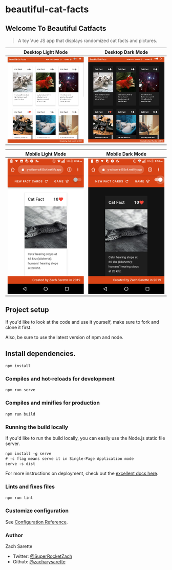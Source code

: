 # beautiful-cat-facts

## Welcome To Beautiful Catfacts

> A toy Vue JS app that displays randomized cat facts and pictures.


| __Desktop Light Mode__ | __Desktop Dark Mode__ |
| --- | --- |
| <img width="300" src="./beautiful-cat-facts-desktop-light.PNG" alt="Beautiful Cat Facts Desktop Light Mode Screen Shot"/> | <img width="300" src="./beautiful-cat-facts-desktop-dark.PNG" alt="Beautiful Cat Facts Desktop Dark Mode Screen Shot"/> |

| __Mobile Light Mode__ | __Mobile Dark Mode__ |
| --- | --- |
| <img width="300" src="./beautiful-cat-facts-mobile-light.png" alt="Beautiful Cat Facts Desktop Light Mode Screen Shot"/> | <img width="300" src="./beautiful-cat-facts-mobile-dark.png" alt="Beautiful Cat Facts Desktop Dark Mode Screen Shot"/> |


## Project setup

If you'd like to look at the code and use it yourself,
make sure to fork and clone it first. 

Also, be sure to use the latest version of npm and node.

## Install dependencies. 
```
npm install
```

### Compiles and hot-reloads for development
```
npm run serve
```

### Compiles and minifies for production
```
npm run build
```
### Running the build locally

If you'd like to run the build locally, you can easily use the Node.js static file server.
```
npm install -g serve
# -s flag means serve it in Single-Page Application mode
serve -s dist
```
For more instructions on deployment, check out the [excellent docs here](https://cli.vuejs.org/guide/deployment.html#previewing-locally).


### Lints and fixes files
```
npm run lint
```

### Customize configuration
See [Configuration Reference](https://cli.vuejs.org/config/).

### Author
Zach Sarette
- Twitter: [@SuperRocketZach](https://twitter.com/SuperRocketZach)
- Github: [@zacharysarette](https://github.com/zacharysarette)
